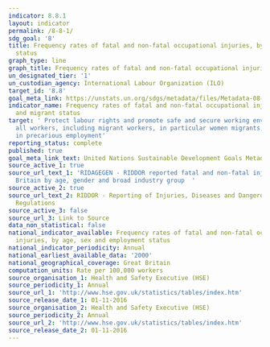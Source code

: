 ```yaml
---
indicator: 8.8.1
layout: indicator
permalink: /8-8-1/
sdg_goal: '8'
title: Frequency rates of fatal and non-fatal occupational injuries, by sex and migrant
  status
graph_type: line
graph_title: Frequency rates of fatal and non-fatal occupational injuries
un_designated_tier: '1'
un_custodian_agency: International Labour Organization (ILO)
target_id: '8.8'
goal_meta_link: https://unstats.un.org/sdgs/metadata/files/Metadata-08-08-01.pdf
indicator_name: Frequency rates of fatal and non-fatal occupational injuries, by sex
  and migrant status
target: ' Protect labour rights and promote safe and secure working environments for
  all workers, including migrant workers, in particular women migrants, and those
  in precarious employment'
reporting_status: complete
published: true
goal_meta_link_text: United Nations Sustainable Development Goals Metadata (pdf 380kB)
source_active_1: true
source_url_text_1: 'RIDAGEGEN - RIDDOR reported fatal and non-fatal injuries in Great
  Britain by age, gender and broad industry group  '
source_active_2: true
source_url_text_2: RIDDOR - Reporting of Injuries, Diseases and Dangerous Occurrences
  Regulations
source_active_3: false
source_url_3: Link to Source
data_non_statistical: false
national_indicator_available: Frequency rates of fatal and non-fatal occupational
  injuries, by age, sex and employment status
national_indicator_periodicity: Annual
national_earliest_available_data: '2000'
national_geographical_coverage: Great Britain
computation_units: Rate per 100,000 workers
source_organisation_1: Health and Safety Executive (HSE)
source_periodicity_1: Annual
source_url_1: 'http://www.hse.gov.uk/statistics/tables/index.htm'
source_release_date_1: 01-11-2016
source_organisation_2: Health and Safety Executive (HSE)
source_periodicity_2: Annual
source_url_2: 'http://www.hse.gov.uk/statistics/tables/index.htm'
source_release_date_2: 01-11-2016
---
```

